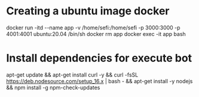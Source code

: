 # Creating a ubuntu image docker
docker run -itd --name app -v /home/sefi:/home/sefi -p 3000:3000 -p 4001:4001 ubuntu:20.04 /bin/sh
docker rm app
docker exec -it app bash

# Install dependencies for execute bot
apt-get update &&
apt-get install curl -y &&
curl -fsSL https://deb.nodesource.com/setup_16.x | bash - &&
apt-get install -y nodejs &&
npm install -g npm-check-updates
